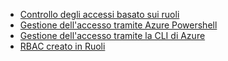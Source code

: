 * [Controllo degli accessi basato sui ruoli](../articles/role-based-access-control/role-assignments-portal.md)
* [Gestione dell'accesso tramite Azure Powershell](../articles/role-based-access-control/role-assignments-powershell.md)
* [Gestione dell'accesso tramite la CLI di Azure](../articles/role-based-access-control/role-assignments-cli.md)
* [RBAC creato in Ruoli](../articles/role-based-access-control/built-in-roles.md)

